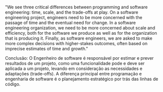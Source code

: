 "We see three critical differences between programming and software engineering: time, scale, and the trade-offs at play. On a software engineering project, engineers need to be more concerned with the passage of time and the eventual need for change. In a software engineering organization, we need to be more concerned about scale and efficiency, both for the software we produce as well as for the organization that is producing it. Finally, as software engineers, we are asked to make more complex decisions with higher-stakes outcomes, often based on imprecise estimates of time and growth."

Conclusão: O Engenheiro de software é responsável por estimar e prever resultados de um projeto, como uma funcionalidade pode e deve ser aplicada a um projeto, levando em consideração as necessidades e adaptações (trade-offs). A diferença principal entre programação e engenharia de software é o planejamento estratégico por trás das linhas de código.
